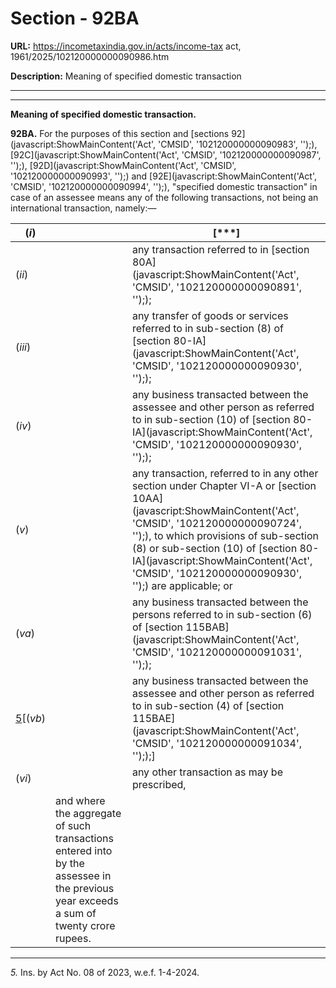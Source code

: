 # Section - 92BA

**URL:** https://incometaxindia.gov.in/acts/income-tax act, 1961/2025/102120000000090986.htm

**Description:** Meaning of specified domestic transaction

---

****  
  
**Meaning of specified domestic transaction.**

**92BA.** For the purposes of this section and [sections 92](javascript:ShowMainContent\('Act', 'CMSID', '102120000000090983', ''\);), [92C](javascript:ShowMainContent\('Act', 'CMSID', '102120000000090987', ''\);), [92D](javascript:ShowMainContent\('Act', 'CMSID', '102120000000090993', ''\);) and [92E](javascript:ShowMainContent\('Act', 'CMSID', '102120000000090994', ''\);), "specified domestic transaction" in case of an assessee means any of the following transactions, not being an international transaction, namely:—

(_i_)|  |  [***]  
---|---|---  
(_ii_)|  |  any transaction referred to in [section 80A](javascript:ShowMainContent\('Act', 'CMSID', '102120000000090891', ''\););  
(_iii_)|  |  any transfer of goods or services referred to in sub-section (8) of [section 80-IA](javascript:ShowMainContent\('Act', 'CMSID', '102120000000090930', ''\););  
(_iv_)|  |  any business transacted between the assessee and other person as referred to in sub-section (10) of [section 80-IA](javascript:ShowMainContent\('Act', 'CMSID', '102120000000090930', ''\););  
(_v_)|  |  any transaction, referred to in any other section under Chapter VI-A or [section 10AA](javascript:ShowMainContent\('Act', 'CMSID', '102120000000090724', ''\);), to which provisions of sub-section (8) or sub-section (10) of [section 80-IA](javascript:ShowMainContent\('Act', 'CMSID', '102120000000090930', ''\);) are applicable; or  
(_va_)|  |  any business transacted between the persons referred to in sub-section (6) of [section 115BAB](javascript:ShowMainContent\('Act', 'CMSID', '102120000000091031', ''\););  
[5](javascript:ShowFootnote\('fn5'\);)[(_vb_)|  |  any business transacted between the assessee and other person as referred to in sub-section (4) of [section 115BAE](javascript:ShowMainContent\('Act', 'CMSID', '102120000000091034', ''\););]  
(_vi_)|  |  any other transaction as may be prescribed,  
|  |  and where the aggregate of such transactions entered into by the assessee in the previous year exceeds a sum of twenty crore rupees.  
  
* * *

_5._ Ins. by Act No. 08 of 2023, w.e.f. 1-4-2024.